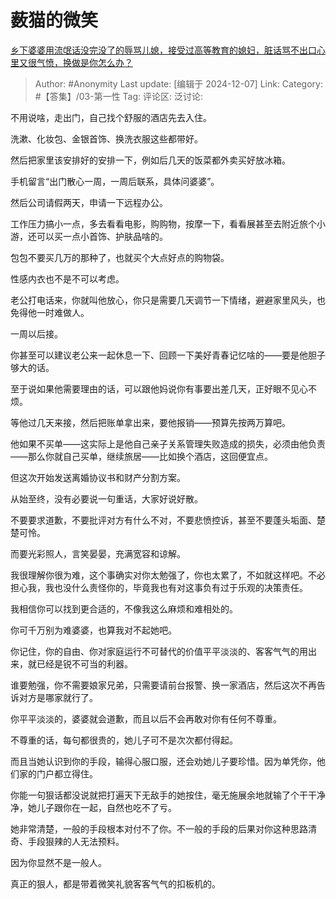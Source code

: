 # 薮猫的微笑
[乡下婆婆用流氓话没完没了的辱骂儿媳，接受过高等教育的媳妇，脏话骂不出口心里又很气愤，换做是你怎么办？](https://www.zhihu.com/question/608306711/answer/50038211239)

> Author: #Anonymity
> Last update: [编辑于 2024-12-07]
> Link:
> Category: #【答集】/03-第一性 
> Tag: 
> 评论区:
> 泛讨论:

不用说啥，走出门，自己找个舒服的酒店先去入住。

洗漱、化妆包、金银首饰、换洗衣服这些都带好。

然后把家里该安排好的安排一下，例如后几天的饭菜都外卖买好放冰箱。

手机留言“出门散心一周，一周后联系，具体问婆婆”。

然后公司请假两天，申请一下远程办公。

工作压力搞小一点，多去看看电影，购购物，按摩一下，看看展甚至去附近旅个小游，还可以买一点小首饰、护肤品啥的。

包包不要买几万的那种了，也就买个大点好点的购物袋。

性感内衣也不是不可以考虑。

老公打电话来，你就叫他放心，你只是需要几天调节一下情绪，避避家里风头，也免得他一时难做人。

一周以后接。

你甚至可以建议老公来一起休息一下、回顾一下美好青春记忆啥的——要是他胆子够大的话。

至于说如果他需要理由的话，可以跟他妈说你有事要出差几天，正好眼不见心不烦。

等他过几天来接，然后把账单拿出来，要他报销——预算先按两万算吧。

他如果不买单——这实际上是他自己亲子关系管理失败造成的损失，必须由他负责——那么你就自己买单，继续旅居——比如换个酒店，这回便宜点。

但这次开始发送离婚协议书和财产分割方案。

从始至终，没有必要说一句重话，大家好说好散。

不要要求道歉，不要批评对方有什么不对，不要悲愤控诉，甚至不要蓬头垢面、楚楚可怜。

而要光彩照人，言笑晏晏，充满宽容和谅解。

我很理解你很为难，这个事确实对你太勉强了，你也太累了，不如就这样吧。不必担心我，我也没什么责怪你的，毕竟我也有对这事负有过于乐观的决策责任。

我相信你可以找到更合适的，不像我这么麻烦和难相处的。

你可千万别为难婆婆，也算我对不起她吧。

你记住，你的自由、你对家庭运行不可替代的价值平平淡淡的、客客气气的用出来，就已经是锐不可当的利器。

谁要勉强，你不需要娘家兄弟，只需要请前台报警、换一家酒店，然后这次不再告诉对方是哪家就行了。

你平平淡淡的，婆婆就会道歉，而且以后不会再敢对你有任何不尊重。

不尊重的话，每句都很贵的，她儿子可不是次次都付得起。

而且当她认识到你的手段，输得心服口服，还会劝她儿子要珍惜。因为单凭你，他们家的门户都立得住。

你能一句狠话都没说就把打遍天下无敌手的她按住，毫无施展余地就输了个干干净净，她儿子跟你在一起，自然也吃不了亏。

她非常清楚，一般的手段根本对付不了你。不一般的手段的后果对你这种思路清奇、手段狠辣的人无法预料。

因为你显然不是一般人。

真正的狠人，都是带着微笑礼貌客客气气的扣板机的。